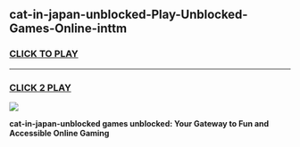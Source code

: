 
## cat-in-japan-unblocked-Play-Unblocked-Games-Online-inttm
<h3>
<a href="https://premium76.site?title=cat-in-japan-unblocked&ref=25A">CLICK TO PLAY</a></h3>
<hr>

<h3>
<a href="https://premium76.site?title=cat-in-japan-unblocked&ref=25A">CLICK 2 PLAY</a>
  
</h3>

<a href="https://premium76.site?title=cat-in-japan-unblocked&ref=25A"><img src="https://clearcache.store/games.png"></a>


**cat-in-japan-unblocked games unblocked: Your Gateway to Fun and Accessible Online Gaming**
